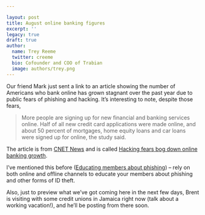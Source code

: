 ```yaml
---

layout: post
title: August online banking figures
excerpt: ''
legacy: true
draft: true
author:
  name: Trey Reeme
  twitter: creeme
  bio: Cofounder and COO of Trabian
  image: authors/trey.png
---
```


<p>Our friend Mark just sent a link to an article showing the number of Americans who bank online has grown stagnant over the past year due to public fears of phishing and hacking.  It&#8217;s interesting to note, despite those fears,</p>
<blockquote>
<p>More people are signing up for new financial and banking services online. Half of all new credit card applications were made online, and about 50 percent of mortgages, home equity loans and car loans were signed up for online, the study said.</p>
</blockquote>
<p>The article is from <a href='http://news.com.com'><span class="caps">CNET</span> News</a> and is called <a href='http://news.com.com/Hacking+fears+bog+down+online+banking+growth/2100-1038_3-5851061.html?part=rss&amp;tag=5851061&amp;subj=news'>Hacking fears bog down online banking growth</a>.</p>
<p>I&#8217;ve mentioned this before (<a href='http://www.opensourcecu.com/articles/2005/07/25/educating-members-about-phishing'>Educating members about phishing</a>) &#8211; rely on both online and offline channels to educate your members about phishing and other forms of ID theft.</p>
<p>Also, just to preview what we&#8217;ve got coming here in the next few days, Brent is visiting with some credit unions in Jamaica right now (talk about a working vacation!), and he&#8217;ll be posting from there soon.</p>
